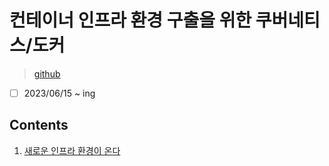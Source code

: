 # 컨테이너 인프라 환경 구출을 위한 쿠버네티스/도커

> [github](https://github.com/sysnet4admin/_Book_k8sInfra)

- [ ] 2023/06/15 ~ ing

## Contents

1. [새로운 인프라 환경이 온다](./chapter01.md)
